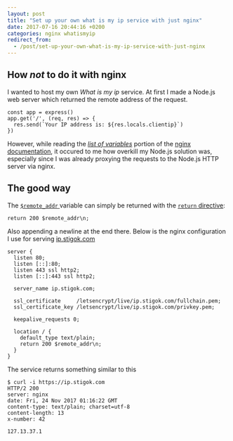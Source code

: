 ```yaml
---
layout: post
title: "Set up your own what is my ip service with just nginx"
date: 2017-07-16 20:44:16 +0200
categories: nginx whatismyip
redirect_from:
  - /post/set-up-your-own-what-is-my-ip-service-with-just-nginx
---
```


## How *not* to do it with nginx

I wanted to host my own *What is my ip* service. At first I made a Node.js web server which returned the remote address of the request.

    const app = express()
    app.get('/', (req, res) => {
      res.send(`Your IP address is: ${res.locals.clientip}`)
    })

However, while reading the [*list of variables*](http://nginx.org/en/docs/varindex.html) portion of the [nginx documentation](http://nginx.org/en/docs/), it occured to me how overkill my Node.js solution was, especially since I was already proxying the requests to the Node.js HTTP server via nginx.

## The good way

The [`$remote_addr` ](http://nginx.org/en/docs/http/ngx_http_core_module.html#var_remote_addr) variable can simply be returned with the [`return` directive](http://nginx.org/en/docs/http/ngx_http_rewrite_module.html#return):

    return 200 $remote_addr\n;

Also appending a newline at the end there.
Below is the nginx configuration I use for serving [ip.stigok.com](https://ip.stigok.com/)

    server {
      listen 80;
      listen [::]:80;
      listen 443 ssl http2;
      listen [::]:443 ssl http2;

      server_name ip.stigok.com;

      ssl_certificate     /letsencrypt/live/ip.stigok.com/fullchain.pem;
      ssl_certificate_key /letsencrypt/live/ip.stigok.com/privkey.pem;

      keepalive_requests 0;

      location / {
        default_type text/plain;
        return 200 $remote_addr\n;
      }
    }

The service returns something similar to this

    $ curl -i https://ip.stigok.com
    HTTP/2 200 
    server: nginx
    date: Fri, 24 Nov 2017 01:16:22 GMT
    content-type: text/plain; charset=utf-8
    content-length: 13
    x-number: 42
    
    127.13.37.1
